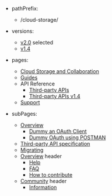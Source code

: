 - pathPrefix:
    - /cloud-storage/

- versions:
    - [v2.0](/index.md) selected
    - [v1.4](https://github.com/AdobeDocs/dev-site) 

- pages:
    - [Cloud Storage and Collaboration](/index.md)
    - [Guides](/guides/index.md)
    - API Reference
        - [Third-party APIs](/api/index.md)
        - [Third-party APIs v1.4](/api/1-4.md)
    - [Support](/support/index.md)

- subPages:
    - [Overview](/guides/index.md) 
        - [Dummy an OAuth Client](/guides/dummy_oauth_client/index.md) 
        - [Dummy OAuth using POSTMAN](/guides/dummy_using_postman/index.md) 
    - [Third-party API specification](/guides/dummy_metrics_api/index.md) 
    - [Migrating](/guides/migrating/index.md) 
    - [Overview](/support/index.md) header
        - [Help](/support/index.md) 
        - [FAQ](/support/FAQ/index.md) 
        - [How to contribute](/support/contribute/index.md) 
    - [Community](/support/community/index.md) header
        - [Information](/support/community/index.md) 
 